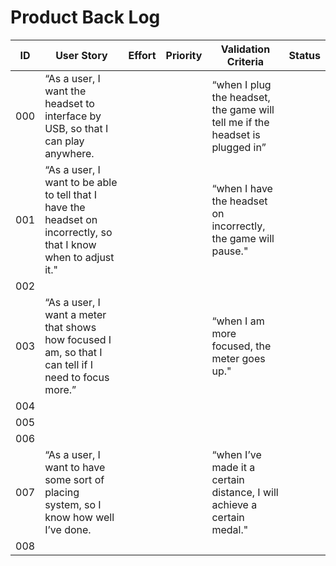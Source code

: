 # Product Back Log 

|ID  | User Story | Effort | Priority | Validation Criteria | Status |
|----|------------|--------|----------|---------------------|--------|
|000 |  “As a user, I want the headset to interface by USB, so that I can play anywhere. |        |          |“when I plug the headset, the game will tell me if the headset is plugged in”|        |
|001 | “As a user, I want to be able to tell that I have the headset on incorrectly, so that I know when to adjust it."|        |          | “when I have the headset on incorrectly, the game will pause." |        |
|002 |            |        |          |                     |        |
|003 | “As a user, I want a meter that shows how focused I am, so that I can tell if I need to focus more.” |        |          | “when I am more focused, the meter goes up." |        |
|004 |            |        |          |                     |        |
|005 |            |        |          |                     |        |
|006 |            |        |          |                     |        |
|007 |“As a user, I want to have some sort of placing system, so I know how well I’ve done.|        |          | “when I’ve made it a certain distance, I will achieve a certain medal." |        |
|008 |            |        |          |                     |        |


